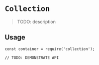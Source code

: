 # `Collection`

> TODO: description

## Usage

```
const container = require('collection');

// TODO: DEMONSTRATE API
```
